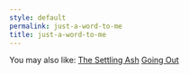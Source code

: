 ```yaml
---
style: default
permalink: just-a-word-to-me
title: just-a-word-to-me
---
```

You may also like:
[The Settling Ash](http://scp-wiki.net/the-settling-ash)
[Going Out](http://scp-wiki.net/going-out)